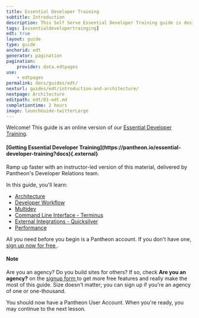 ```yaml
---
title: Essential Developer Training
subtitle: Introduction
description: This Self Serve Essential Developer Training guide is designed to help any Pantheon user quickly master workflow and tooling
tags: [essentialdevelopertrainging]
edt: true
layout: guide
type: guide
anchorid: edt
generator: pagination
pagination:
    provider: data.edtpages
use:
    - edtpages
permalink: docs/guides/edt/
nexturl: guides/edt/introduction-and-architecture/
nextpage: Architecture
editpath: edt/01-edt.md
completiontime: 2 hours
image: launchGuide-twitterLarge
---
```


Welcome! This guide is an online version of our [Essential Developer Training](https://pantheon.io/essential-developer-training).

<div class="enablement">
  <h4 class="info" markdown="1">[Getting Essential Developer Training](https://pantheon.io/essential-developer-training?docs){.external}</h4>
  Ramp up faster with an instructor-led version of this material, delivered by Pantheon's Developer Relations team.
</div>

In this guide, you'll learn:

- [Architecture](/docs/guides/edt/introduction-and-architecture)
- [Developer Workflow](/docs/guides/edt/developer-workflow/)
- [Multidev](/docs/guides/edt/multidev/)
- [Command Line Interface - Terminus](/docs/guides/edt/terminus-cli)
- [External Integrations - Quicksilver](/docs/guides/edt/external-integrations)
- [Performance](/docs/guides/edt/performance)

All you need before you begin is a Pantheon account. If you don't have one, <a href="https://pantheon.io/register" target="_blank">sign up now for free <span class="glyphicons glyphicons-new-window-alt"></span></a>.

<div class="alert alert-info">
<h4 class="info">Note</h4>
<p>Are you an agency? Do you build sites for others? If so, check <strong>Are you an agency?</strong> on the <a href="https://pantheon.io/register" target="_blank">signup form <span class="glyphicons glyphicons-new-window-alt"></span></a> to get more free features and really make the most of this guide. Size doesn't matter; you can sign up if you're an agency of one or one-thousand.
</p></div>

You should now have a Pantheon User Account. When you're ready, you may continue to the next lesson.
